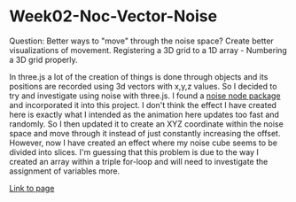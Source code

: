 # Week02-Noc-Vector-Noise 

Question: Better ways to "move" through the noise space? Create better visualizations of movement.
Registering a 3D grid to a 1D array - Numbering a 3D grid properly.

In three.js a lot of the creation of things is done through objects and its positions are recorded using 3d vectors with x,y,z values. So I decided to try and investigate using noise with three.js. I found a [noise node package](https://www.npmjs.com/package/simplex-noise?activeTab=readme) and incorporated it into this project. I don't think the effect I have created here is exactly what I intended as the animation here updates too fast and randomly. So I then updated it to create an XYZ coordinate within the noise space and move through it instead of just constantly increasing the offset. However, now I have created an effect where my noise cube seems to be divided into slices. I'm guessing that this problem is due to the way I created an array within a triple for-loop and will need to investigate the assignment of variables more.

[Link to page](https://dannoblem.github.io/Week02-Noc-Vector-Noise/)
